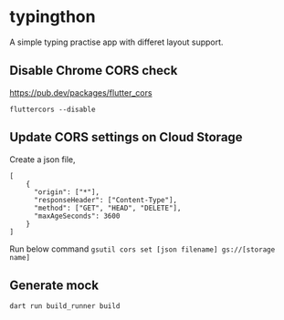 # typingthon

A simple typing practise app with differet layout support.

## Disable Chrome CORS check

https://pub.dev/packages/flutter_cors

`fluttercors --disable`

## Update CORS settings on Cloud Storage
Create a json file,
```
[
    {
      "origin": ["*"],
      "responseHeader": ["Content-Type"],
      "method": ["GET", "HEAD", "DELETE"],
      "maxAgeSeconds": 3600
    }
]
```

Run below command
`gsutil cors set [json filename] gs://[storage name]`

## Generate mock

`dart run build_runner build`